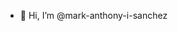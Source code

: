 - 👋 Hi, I’m @mark-anthony-i-sanchez

<!---
mark-anthony-i-sanchez/mark-anthony-i-sanchez is a ✨ special ✨ repository because its `README.md` (this file) appears on your GitHub profile.
You can click the Preview link to take a look at your changes.
--->
